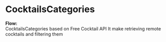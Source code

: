 # CocktailsCategories
**Flow:**
<br />
CocktailsCategories based on Free Cocktail API
It make retrieving remote cocktails and filtering them
